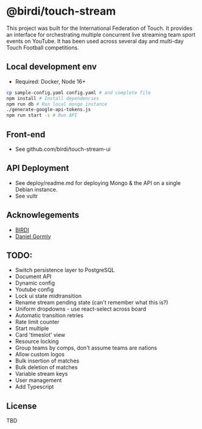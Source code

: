 # @birdi/touch-stream
This project was built for the International Federation of Touch. It provides an interface for orchestrating multiple concurrent live streaming team sport events on YouTube. It has been used across several day and multi-day Touch Football competitions.

## Local development env
- Required: Docker, Node 16+
```bash
cp sample-config.yaml config.yaml # and complete file
npm install # Install dependencies
npm run db # Run local mongo instance
./generate-google-api-tokens.js
npm run start -s # Run API
```

## Front-end
- See github.com/birdi/touch-stream-ui

## API Deployment
- See deploy/readme.md for deploying Mongo & the API on a single Debian instance.
- See vultr

## Acknowlegements
- [BIRDI](https://birdi.com.au)
- [Daniel Gormly](https://github.com/danielgormly)

## TODO:
- Switch persistence layer to PostgreSQL
- Document API
- Dynamic config
- Youtube config
- Lock ui state midtransition
- Rename stream pending state (can't remember what this is?)
- Uniform dropdowns - use react-select across board
- Automatic transition retries
- Rate limit counter
- Start multiple
- Card 'timeslot' view
- Resource locking
- Group teams by comps, don't assume teams are nations
- Allow custom logos
- Bulk insertion of matches
- Bulk deletion of matches
- Variable stream keys
- User management
- Add Typescript

## License
TBD

